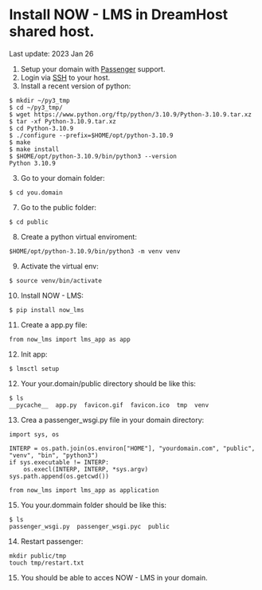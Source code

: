 # Install NOW - LMS in DreamHost shared host.

Last update: 2023 Jan 26

1. Setup your domain with [Passenger](https://help.dreamhost.com/hc/en-us/articles/215769578-Passenger-overview) support.
2. Login via [SSH](https://help.dreamhost.com/hc/en-us/articles/216041267) to your host.
3. Install a recent version of python:
```
$ mkdir ~/py3_tmp
$ cd ~/py3_tmp/
$ wget https://www.python.org/ftp/python/3.10.9/Python-3.10.9.tar.xz
$ tar -xf Python-3.10.9.tar.xz
$ cd Python-3.10.9
$ ./configure --prefix=$HOME/opt/python-3.10.9
$ make
$ make install
$ $HOME/opt/python-3.10.9/bin/python3 --version
Python 3.10.9
```
3. Go to your domain folder:
```
$ cd you.domain
```
7. Go to the public folder:
```
$ cd public
```
8. Create a python virtual enviroment:
```
$HOME/opt/python-3.10.9/bin/python3 -m venv venv
```
9. Activate the virtual env:
```
$ source venv/bin/activate
```
10. Install NOW - LMS:
```
$ pip install now_lms
```
11. Create a app.py file:
```
from now_lms import lms_app as app
```
12. Init app:
```
$ lmsctl setup
```
12. Your your.domain/public directory should be like this:
```
$ ls
__pycache__  app.py  favicon.gif  favicon.ico  tmp  venv
```

13. Crea a passenger_wsgi.py file in your domain directory:
```
import sys, os

INTERP = os.path.join(os.environ["HOME"], "yourdomain.com", "public", "venv", "bin", "python3")
if sys.executable != INTERP:
    os.execl(INTERP, INTERP, *sys.argv)
sys.path.append(os.getcwd())

from now_lms import lms_app as application
```
15. You your.dommain folder should be like this:
```
$ ls
passenger_wsgi.py  passenger_wsgi.pyc  public
```
14. Restart passenger:
```
mkdir public/tmp
touch tmp/restart.txt
```
15. You should be able to acces NOW - LMS in your domain.
